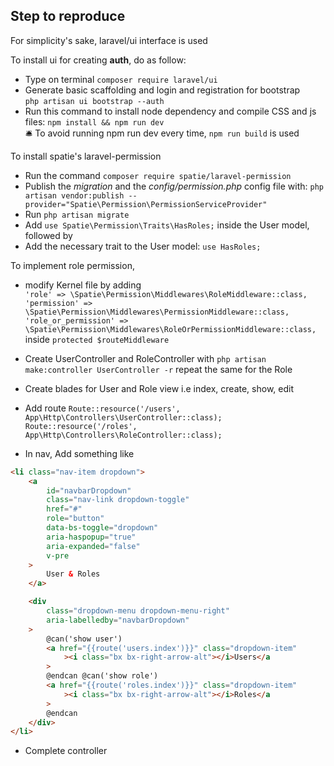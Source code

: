 ## Step to reproduce

For simplicity's sake, laravel/ui interface is used <br/>

To install ui for creating **auth**, do as follow:

-   Type on terminal `composer require laravel/ui`
-   Generate basic scaffolding and login and registration for bootstrap <br/>
    `php artisan ui bootstrap --auth`
-   Run this command to install node dependency and compile CSS and js files:
    `npm install && npm run dev` <br/>
    🛎️ To avoid running npm run dev every time, `npm run build` is used

To install spatie's laravel-permission

-   Run the command `composer require spatie/laravel-permission`
-   Publish the _migration_ and the _config/permission.php_ config file with:
    `php artisan vendor:publish --provider="Spatie\Permission\PermissionServiceProvider"`
-   Run `php artisan migrate`
-   Add `use Spatie\Permission\Traits\HasRoles;` inside the User model, followed by
-   Add the necessary trait to the User model:
    `use HasRoles;`<br/>

To implement role permission,

-   modify Kernel file by adding<br/>
    `'role' => \Spatie\Permission\Middlewares\RoleMiddleware::class,`<br/>
    `'permission' => \Spatie\Permission\Middlewares\PermissionMiddleware::class,`<br/>
    `'role_or_permission' => \Spatie\Permission\Middlewares\RoleOrPermissionMiddleware::class,`<br/>
    inside `protected $routeMiddleware`

-   Create UserController and RoleController with `php artisan make:controller UserController -r` repeat the same for the Role
-   Create blades for User and Role view i.e index, create, show, edit
-   Add route
    `Route::resource('/users', App\Http\Controllers\UserController::class);`
    `Route::resource('/roles', App\Http\Controllers\RoleController::class);`
-   In nav, Add something like

```html
<li class="nav-item dropdown">
    <a
        id="navbarDropdown"
        class="nav-link dropdown-toggle"
        href="#"
        role="button"
        data-bs-toggle="dropdown"
        aria-haspopup="true"
        aria-expanded="false"
        v-pre
    >
        User & Roles
    </a>

    <div
        class="dropdown-menu dropdown-menu-right"
        aria-labelledby="navbarDropdown"
    >
        @can('show user')
        <a href="{{route('users.index')}}" class="dropdown-item"
            ><i class="bx bx-right-arrow-alt"></i>Users</a
        >
        @endcan @can('show role')
        <a href="{{route('roles.index')}}" class="dropdown-item"
            ><i class="bx bx-right-arrow-alt"></i>Roles</a
        >
        @endcan
    </div>
</li>
``` 
- Complete controller

